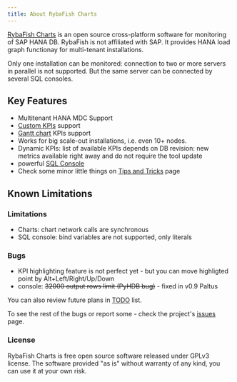 ```yaml
---
title: About RybaFish Charts
---
```


[RybaFish Charts](/) is an open source cross-platform software for monitoring of SAP HANA DB. RybaFish is not affiliated with SAP. It provides HANA load graph functionay for multi-tenant installations.

Only one installation can be monitored: connection to two or more servers in parallel is not supported. But the same server can be connected by several SQL consoles.

## Key Features
* Multitenant HANA MDC Support
* [Custom KPIs](/customKPI) support
* [Gantt chart](/customKPIgantt) KPIs support
* Works for big scale-out installations, i.e. even 10+ nodes.
* Dynamic KPIs: list of available KPIs depends on DB revision: new metrics available right away and do not require the tool update
* powerful [SQL Console](/sqlconsole)
* Check some minor little things on [Tips and Tricks](/tips) page

## Known Limitations
### Limitations
* Charts: chart network calls are synchronous
* SQL console: bind variables are not supported, only literals

### Bugs
* KPI highlighting feature is not perfect yet - but you can move highligted point by Alt+Left/Right/Up/Down
* console: ~~32000 output rows limit (PyHDB bug)~~ - fixed in v0.9 Paltus

You can also review future plans in [TODO](/todo) list.

To see the rest of the bugs or report some - check the project's [issues](https://github.com/rybafish/rybafish/issues) page.

### License
RybaFish Charts is free open source software released under GPLv3 license. The software provided "as is" without warranty of any kind, you can use it at your own risk.
